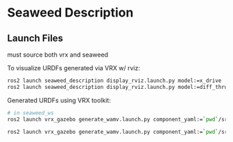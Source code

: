 # Seaweed Description

## Launch Files

must source both vrx and seaweed


To visualize URDFs generated via VRX w/ rviz:

```sh
ros2 launch seaweed_description display_rviz.launch.py model:=x_drive
ros2 launch seaweed_description display_rviz.launch.py model:=diff_thrust
```



Generated URDFs using VRX toolkit:
```sh
# in seaweed_ws
ros2 launch vrx_gazebo generate_wamv.launch.py component_yaml:=`pwd`/src/SeaWeed/seaweed_description/urdf/x_drive_wamv/x_drive_component_config.yaml thruster_yaml:=`pwd`/src/SeaWeed/seaweed_description/urdf/x_drive_wamv/x_drive_thruster_config.yaml wamv_target:=`pwd`/src/SeaWeed/seaweed_description/urdf/x_drive_wamv/wamv_target.urdf wamv_locked:=False

ros2 launch vrx_gazebo generate_wamv.launch.py component_yaml:=`pwd`/src/SeaWeed/seaweed_description/urdf/diff_thrust_wamv/diff_thrust_component_config.yaml thruster_yaml:=`pwd`/src/SeaWeed/seaweed_description/urdf/diff_thrust_wamv/diff_thrust_thruster_config.yaml wamv_target:=`pwd`/src/SeaWeed/seaweed_description/urdf/diff_thrust_wamv/wamv_target.urdf wamv_locked:=False

```
